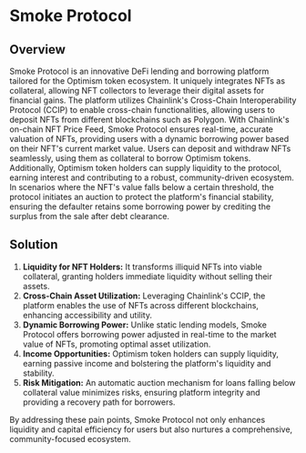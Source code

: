 # Smoke Protocol

## Overview
Smoke Protocol is an innovative DeFi lending and borrowing platform tailored for the Optimism token ecosystem. It uniquely integrates NFTs as collateral, allowing NFT collectors to leverage their digital assets for financial gains.
The platform utilizes Chainlink's Cross-Chain Interoperability Protocol (CCIP) to enable cross-chain functionalities, allowing users to deposit NFTs from different blockchains such as Polygon. With Chainlink's on-chain NFT Price Feed,
Smoke Protocol ensures real-time, accurate valuation of NFTs, providing users with a dynamic borrowing power based on their NFT's current market value. Users can deposit and withdraw NFTs seamlessly, using them as collateral to borrow Optimism tokens.
Additionally, Optimism token holders can supply liquidity to the protocol, earning interest and contributing to a robust, community-driven ecosystem. In scenarios where the NFT's value falls below a certain threshold,
the protocol initiates an auction to protect the platform's financial stability, ensuring the defaulter retains some borrowing power by crediting the surplus from the sale after debt clearance.

## Solution
1. **Liquidity for NFT Holders:** It transforms illiquid NFTs into viable collateral, granting holders immediate liquidity without selling their assets.
2. **Cross-Chain Asset Utilization:** Leveraging Chainlink's CCIP, the platform enables the use of NFTs across different blockchains, enhancing accessibility and utility.
3. **Dynamic Borrowing Power:** Unlike static lending models, Smoke Protocol offers borrowing power adjusted in real-time to the market value of NFTs, promoting optimal asset utilization.
4. **Income Opportunities:** Optimism token holders can supply liquidity, earning passive income and bolstering the platform's liquidity and stability.
5. **Risk Mitigation:** An automatic auction mechanism for loans falling below collateral value minimizes risks, ensuring platform integrity and providing a recovery path for borrowers.

By addressing these pain points, Smoke Protocol not only enhances liquidity and capital efficiency for users but also nurtures a comprehensive, community-focused ecosystem.
